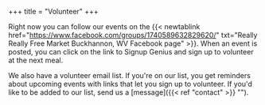 +++
title = "Volunteer"
+++

Right now you can follow our events on the {{< newtablink href="https://www.facebook.com/groups/1740589632829620/" txt="Really Really Free Market Buckhannon, WV Facebook page" >}}. When an event is posted, you can click on the link to Signup Genius and sign up to volunteer at the next meal.

We also have a volunteer email list. If you're on our list, you get reminders about upcoming events with links that let you sign up to volunteer. If you'd like to be added to our list, send us a [message]({{< ref "contact" >}} "").
